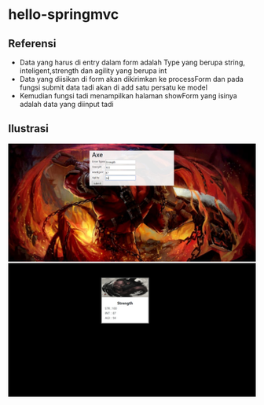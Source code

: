 # hello-springmvc
## Referensi
- Data yang harus di entry dalam form adalah Type yang berupa string, inteligent,strength dan agility yang berupa int
- Data yang diisikan di form akan dikirimkan ke processForm dan pada fungsi submit data tadi akan di add satu persatu ke model
- Kemudian fungsi tadi menampilkan halaman showForm yang isinya adalah data yang diinput tadi

## Ilustrasi
![Ilustrasi Form Input](/ssinputform.jpg)
![Ilustrasi Show Form](/ssshowform.jpg)
